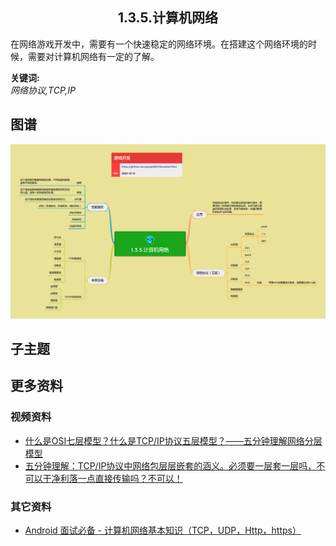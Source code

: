 <h2 align="center">1.3.5.计算机网络</h2>
<p>
在网络游戏开发中，需要有一个快速稳定的网络环境。在搭建这个网络环境的时候，需要对计算机网络有一定的了解。
</p>

**关键词:**<br/>
*网络协议,TCP,IP*

## 图谱
![图片加载中...](../exports/1.3.5.计算机网络.png?raw=true)

## 子主题

## 更多资料
### 视频资料
* [什么是OSI七层模型？什么是TCP/IP协议五层模型？——五分钟理解网络分层模型](https://www.youtube.com/watch?v=2ukV7cPcOI0)
* [五分钟理解：TCP/IP协议中网络包层层嵌套的涵义。必须要一层套一层吗，不可以干净利落一点直接传输吗？不可以！](https://www.youtube.com/watch?v=3pnTsaLTSwc)
### 其它资料
* [Android 面试必备 - 计算机网络基本知识（TCP，UDP，Http，https）](https://cloud.tencent.com/developer/article/1572109)